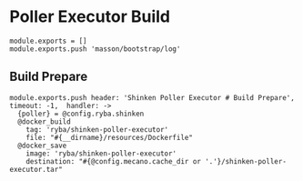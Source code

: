 
# Poller Executor Build

    module.exports = []
    module.exports.push 'masson/bootstrap/log'

## Build Prepare

    module.exports.push header: 'Shinken Poller Executor # Build Prepare', timeout: -1,  handler: ->
      {poller} = @config.ryba.shinken
      @docker_build
        tag: 'ryba/shinken-poller-executor'
        file: "#{__dirname}/resources/Dockerfile"
      @docker_save
        image: 'ryba/shinken-poller-executor'
        destination: "#{@config.mecano.cache_dir or '.'}/shinken-poller-executor.tar"
